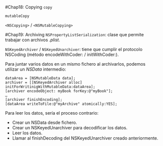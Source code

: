 #Chap18: Copying
`copy`

`mutableCopy`

`<NSCopying>` / `<NSMutableCopying>`

#Chap19: Archiving
`NSPropertyListSerialization`: clase que permite trabajar con archivos *.plist*.

`NSKeyedArchiver` / `NSKeyedUnarchiver`: tiene que cumplir el protocolo NSCoding (método encodeWithCoder: / initWithCoder:).

Para juntar varios datos en un mismo fichero al archivarlos, podemos utilizar un *NSData* intermedio:
	
	dataArea = [NSMutableData data];
	archiver = [[NSKeyedArchiver alloc] initForWritinigWithMutableData:dataArea];
	[archiver encodeObject: myBook forKey:@"myBook"];
	…
	[archiver finishEncoding];
	[dataArea writeToFile:@"myArchive" atomically:YES];

Para leer los datos, sería el proceso contrario:

* Crear un NSData desde fichero.
* Crear un NSKeyedUnarchiver para decodificar los datos.
* Leer los datos.
* Llamar al finishDecoding del NSKeyedUnarchiver creado anteriormente.
	
	